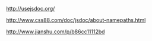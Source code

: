 http://usejsdoc.org/

http://www.css88.com/doc/jsdoc/about-namepaths.html

http://www.jianshu.com/p/b86cc11112bd